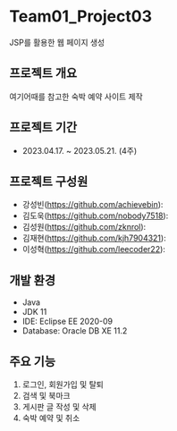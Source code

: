 # Team01_Project03
JSP를 활용한 웹 페이지 생성

## 프로젝트 개요
여기어때를 참고한 숙박 예약 사이트 제작

## 프로젝트 기간
 - 2023.04.17. ~ 2023.05.21. (4주)

## 프로젝트 구성원
 - 강성빈(<https://github.com/achievebin>):
 - 김도욱(<https://github.com/nobody7518>):
 - 김성원(<https://github.com/zknrol>):
 - 김재현(<https://github.com/kjh7904321>):
 - 이성혁(<https://github.com/leecoder22>):

## 개발 환경
 - Java
 - JDK 11
 - IDE: Eclipse EE 2020-09
 - Database: Oracle DB XE 11.2

## 주요 기능
1. 로그인, 회원가입 및 탈퇴
2. 검색 및 북마크
3. 게시판 글 작성 및 삭제
4. 숙박 예약 및 취소
